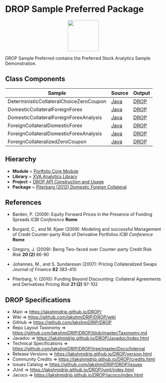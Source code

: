 # DROP Sample Preferred Package

<p align="center"><img src="https://github.com/lakshmiDRIP/DROP/blob/master/DRIP_Logo.gif?raw=true" width="100"></p>

DROP Sample Preferred contains the Preferred Stock Analytics Sample Demonstration.


## Class Components

 |     Sample     | Source | Output |
 |----------------|--------|--------|
 | DeterministicCollateralChoiceZeroCoupon | [Java](https://github.com/lakshmiDRIP/DROP/tree/master/src/main/java/org/drip/sample/piterbarg2012/DeterministicCollateralChoiceZeroCoupon.java) | [DROP](https://github.com/lakshmiDRIP/DROP/blob/master/drop/org/drip/sample/piterbarg2012/DeterministicCollateralChoiceZeroCoupon.drop) |
 | DomesticCollateralForeignForex | [Java](https://github.com/lakshmiDRIP/DROP/tree/master/src/main/java/org/drip/sample/piterbarg2012/DomesticCollateralForeignForex.java) | [DROP](https://github.com/lakshmiDRIP/DROP/blob/master/drop/org/drip/sample/piterbarg2012/DomesticCollateralForeignForex.drop) |
 | DomesticCollateralForeignForexAnalysis | [Java](https://github.com/lakshmiDRIP/DROP/tree/master/src/main/java/org/drip/sample/piterbarg2012/DomesticCollateralForeignForexAnalysis.java) | [DROP](https://github.com/lakshmiDRIP/DROP/blob/master/drop/org/drip/sample/piterbarg2012/DomesticCollateralForeignForexAnalysis.drop) |
 | ForeignCollateralDomesticForex | [Java](https://github.com/lakshmiDRIP/DROP/tree/master/src/main/java/org/drip/sample/piterbarg2012/ForeignCollateralDomesticForex.java) | [DROP](https://github.com/lakshmiDRIP/DROP/blob/master/drop/org/drip/sample/piterbarg2012/ForeignCollateralDomesticForex.drop) |
 | ForeignCollateralDomesticForexAnalysis | [Java](https://github.com/lakshmiDRIP/DROP/tree/master/src/main/java/org/drip/sample/piterbarg2012/ForeignCollateralDomesticForexAnalysis.java) | [DROP](https://github.com/lakshmiDRIP/DROP/blob/master/drop/org/drip/sample/piterbarg2012/ForeignCollateralDomesticForexAnalysis.drop) |
 | ForeignCollateralizedZeroCoupon | [Java](https://github.com/lakshmiDRIP/DROP/tree/master/src/main/java/org/drip/sample/piterbarg2012/ForeignCollateralizedZeroCoupon.java) | [DROP](https://github.com/lakshmiDRIP/DROP/blob/master/drop/org/drip/sample/piterbarg2012/ForeignCollateralizedZeroCoupon.drop) |


## Hierarchy

 <ul>
	<li><b>Module </b> = <a href = "https://github.com/lakshmiDRIP/DROP/tree/master/PortfolioCore.md">Portfolio Core Module</a></li>
	<li><b>Library</b> = <a href = "https://github.com/lakshmiDRIP/DROP/tree/master/XVAAnalyticsLibrary.md">XVA Analytics Library</a></li>
	<li><b>Project</b> = <a href = "https://github.com/lakshmiDRIP/DROP/tree/master/src/main/java/org/drip/sample/README.md">DROP API Construction and Usage</a></li>
	<li><b>Package</b> = <a href = "https://github.com/lakshmiDRIP/DROP/tree/master/src/main/java/org/drip/sample/piterbarg2012/README.md">Piterbarg (2012) Domestic Foreign Collateral</a></li>
 </ul>


## References

 * Barden, P. (2009): Equity Forward Prices in the Presence of Funding Spreads <i>ICBI Conference</i> <b>Rome</b>

 * Burgard, C., and M. Kjaer (2009): Modeling and successful Management of Credit Counter-party Risk of Derivative Portfolios <i>ICBI Conference</i> <b>Rome</b>

 * Gregory, J. (2009): Being Two-faced over Counter-party Credit Risk <i>Risk</i> <b>20 (2)</b> 86-90

 * Johannes, M., and S. Sundaresan (2007): Pricing Collateralized Swaps <i>Journal of Finance</i> <b>62</b> 383-410

 * Piterbarg, V. (2010): Funding Beyond Discounting: Collateral Agreements and Derivatives Pricing <i>Risk</i> <b>21 (2)</b> 97-102


## DROP Specifications

 * Main                     => https://lakshmidrip.github.io/DROP/
 * Wiki                     => https://github.com/lakshmiDRIP/DROP/wiki
 * GitHub                   => https://github.com/lakshmiDRIP/DROP
 * Repo Layout Taxonomy     => https://github.com/lakshmiDRIP/DROP/blob/master/Taxonomy.md
 * Javadoc                  => https://lakshmidrip.github.io/DROP/Javadoc/index.html
 * Technical Specifications => https://github.com/lakshmiDRIP/DROP/tree/master/Docs/Internal
 * Release Versions         => https://lakshmidrip.github.io/DROP/version.html
 * Community Credits        => https://lakshmidrip.github.io/DROP/credits.html
 * Issues Catalog           => https://github.com/lakshmiDRIP/DROP/issues
 * JUnit                    => https://lakshmidrip.github.io/DROP/junit/index.html
 * Jacoco                   => https://lakshmidrip.github.io/DROP/jacoco/index.html
